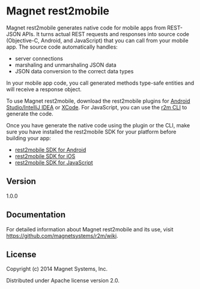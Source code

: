 # Magnet rest2mobile

Magnet rest2mobile generates native code for mobile apps from REST-JSON APIs. It turns actual REST requests and responses into source code (Objective-C, Android, and JavaScript) that you can call from your mobile app. The source code automatically handles:

* server connections
* marshaling and unmarshaling JSON data
* JSON data conversion to the correct data types

In your mobile app code, you call generated methods type-safe entities and will receive a response object.

To use Magnet rest2mobile, download the rest2mobile plugins for [Android Studio/IntelliJ IDEA](https://github.com/magnetsystems/r2m-plugin-android/) or [XCode](https://github.com/magnetsystems/r2m-plugin-ios/). For JavaScript, you can use the [r2m CLI](https://github.com/magnetsystems/r2m-cli/) to generate the code.

Once you have generate the native code using the plugin or the CLI, make sure you have installed the rest2mobile SDK for your platform before building your app:

* [rest2mobile SDK for Android](https://github.com/magnetsystems/r2m-sdk-android/)
* [rest2mobile SDK for iOS](https://github.com/magnetsystems/r2m-sdk-ios/)
* [rest2mobile SDK for JavaScript](https://github.com/magnetsystems/r2m-sdk-js/)

## Version

1.0.0

## Documentation

For detailed information about Magnet rest2mobile and its use, visit https://github.com/magnetsystems/r2m/wiki.

## License

Copyright (c) 2014 Magnet Systems, Inc.

Distributed under Apache license version 2.0.
